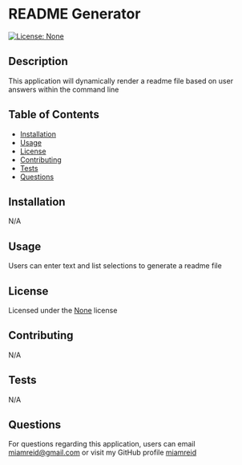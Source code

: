 
# README Generator

[![License: None](https://img.shields.io/badge/License-none-green.svg)](https://spdx.org/licenses/Unlicense.html)

## Description
This application will dynamically render a readme file based on user answers within the command line

## Table of Contents
- [Installation](#Installation)
- [Usage](#Usage)
- [License](#License)
- [Contributing](#Contributing)
- [Tests](#Tests)
- [Questions](#Questions)

## Installation
N/A

## Usage
Users can enter text and list selections to generate a readme file

## License
Licensed under the [None](https://spdx.org/licenses/Unlicense.html) license

## Contributing
N/A

## Tests
N/A

## Questions
For questions regarding this application, users can email [miamreid@gmail.com](mailto:miamreid@gmail.com) or visit my GitHub profile [miamreid](https://github.com/miamreid)
        